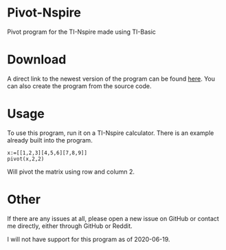 # Pivot-Nspire
Pivot program for the TI-Nspire made using TI-Basic

# Download
A direct link to the newest version of the program can be found [here](https://github.com/WoaowMusic/Pivot-Nspire/releases/download/v1.0.0/pvt.tns).  You can also create the program from the source code.

# Usage
To use this program, run it on a TI-Nspire calculator.  There is an example already built into the program.

```BASIC
x:=[[1,2,3][4,5,6][7,8,9]]
pivot(x,2,2)
```

Will pivot the matrix using row and column 2.

# Other
If there are any issues at all, please open a new issue on GitHub or contact me directly, either through GitHub or Reddit.

I will not have support for this program as of 2020-06-19.
